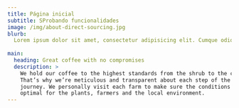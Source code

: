```yaml
---
title: Página inicial
subtitle: SProbando funcionalidades
image: /img/about-direct-sourcing.jpg
blurb:
  Lorem ipsum dolor sit amet, consectetur adipisicing elit. Cumque odio impedit similique ut earum quidem ipsa voluptatibus blanditiis, minus quod vero et nobis libero sint quos eum unde? Incidunt, nostrum.
  
main:
  heading: Great coffee with no compromises
  description: >
    We hold our coffee to the highest standards from the shrub to the cup.
    That’s why we’re meticulous and transparent about each step of the coffee’s
    journey. We personally visit each farm to make sure the conditions are
    optimal for the plants, farmers and the local environment.
---
```

